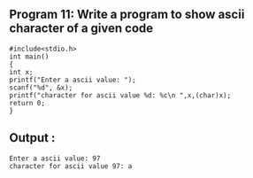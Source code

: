 ## Program 11: Write a program to show ascii character of a given code
```
#include<stdio.h>
int main()
{
int x;
printf("Enter a ascii value: ");
scanf("%d", &x);
printf("character for ascii value %d: %c\n ",x,(char)x);
return 0;
}
```
## Output :
```
Enter a ascii value: 97
character for ascii value 97: a
 
